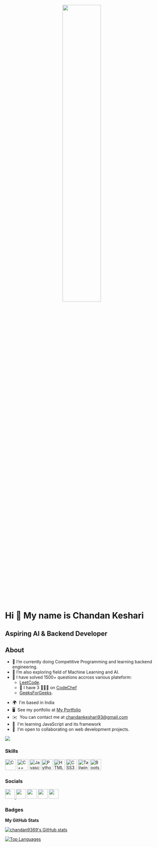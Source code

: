 <p align="center">
    <img width="50%" height="50%" src="https://media.giphy.com/media/qgQUggAC3Pfv687qPC/giphy.gif" height="175px"/>
  </p>
  
  
  Hi 👋 My name is Chandan Keshari
  ================================
  
  Aspiring AI & Backend Developer
  ---------------------------------
  
## About

-  🌱 I’m currently doing Competitive Programming and learning backend engineering.
-  👯 I’m also exploring field of Machine Learning and AI.
-  🥅 I have solved 1500+ questions accross various plateform:
   -  [LeetCode](https://leetcode.com/chandan93/).
   -  🥅 I have 3 🌟🌟🌟 on [CodeChef](https://www.codechef.com/users/chandan9369)
   -  [GeeksForGeeks](https://auth.geeksforgeeks.org/user/chandankeshari93/practice/).

*  🌍  I'm based in India
*  🖥️  See my portfolio at [My Portfolio](https://chandan-portfolio-v1.netlify.app/)
*  ✉️  You can contact me at [chandankeshari93@gmail.com](mailto:chandankeshari93@gmail.com)
*  🧠  I'm learning JavaScript and its framework
*  🤝  I'm open to collaborating on web development projects.

<a href="https://www.twitter.com/shaungChii" target="_blank" rel="noreferrer"><img
                    src="https://img.shields.io/twitter/follow/shaungChii?logo=twitter&style=for-the-badge&color=0891b2&labelColor=000000"
                  /></a>

### Skills

  <p align="left">
    <a
      href="https://docs.microsoft.com/en-us/cpp/?view=msvc-170"
      target="_blank"
      rel="noreferrer"
      ><img
        src="https://raw.githubusercontent.com/danielcranney/readme-generator/main/public/icons/skills/c-colored.svg"
        width="36"
        height="36"
        alt="C"
    /></a>
    <a
      href="https://docs.microsoft.com/en-us/cpp/?view=msvc-170"
      target="_blank"
      rel="noreferrer"
      ><img
        src="https://raw.githubusercontent.com/danielcranney/readme-generator/main/public/icons/skills/cplusplus-colored.svg"
        width="36"
        height="36"
        alt="C++"
    /></a>
    <a
      href="https://developer.mozilla.org/en-US/docs/Web/JavaScript"
      target="_blank"
      rel="noreferrer"
      ><img
        src="https://raw.githubusercontent.com/danielcranney/readme-generator/main/public/icons/skills/javascript-colored.svg"
        width="36"
        height="36"
        alt="Javascript"
    /></a>
    <a href="https://www.python.org/" target="_blank" rel="noreferrer"
      ><img
        src="https://raw.githubusercontent.com/danielcranney/readme-generator/main/public/icons/skills/python-colored.svg"
        width="36"
        height="36"
        alt="Python"
    /></a>
    <a
      href="https://developer.mozilla.org/en-US/docs/Glossary/HTML5"
      target="_blank"
      rel="noreferrer"
      ><img
        src="https://raw.githubusercontent.com/danielcranney/readme-generator/main/public/icons/skills/html5-colored.svg"
        width="36"
        height="36"
        alt="HTML5"
    /></a>
    <a href="https://www.w3.org/TR/CSS/#css" target="_blank" rel="noreferrer"
      ><img
        src="https://raw.githubusercontent.com/danielcranney/readme-generator/main/public/icons/skills/css3-colored.svg"
        width="36"
        height="36"
        alt="CSS3"
    /></a>
    <a href="https://tailwindcss.com/" target="_blank" rel="noreferrer"
      ><img
        src="https://raw.githubusercontent.com/danielcranney/readme-generator/main/public/icons/skills/tailwindcss-colored.svg"
        width="36"
        height="36"
        alt="TailwindCSS"
    /></a>
    <a href="https://getbootstrap.com/" target="_blank" rel="noreferrer"
      ><img
        src="https://raw.githubusercontent.com/danielcranney/readme-generator/main/public/icons/skills/bootstrap-colored.svg"
        width="36"
        height="36"
        alt="Bootstrap"
    /></a>
  </p>
  
  ### Socials
  
  <p align="left">
    <a
      href="https://www.facebook.com/profile.php?id=100080697331821"
      target="_blank"
      rel="noreferrer"
      ><img
        src="https://raw.githubusercontent.com/danielcranney/readme-generator/main/public/icons/socials/facebook.svg"
        width="32"
        height="32"
      />
    </a>
    <!-- <a href="https://www.github.com/chandan9369" target="_blank" rel="noreferrer"
      ><img
        src="https://raw.githubusercontent.com/danielcranney/readme-generator/main/public/icons/socials/github-dark.svg"
        width="32"
        height="32"
    /></a> -->
    <a href="https://@chandan93" target="_blank" rel="noreferrer"
      ><img
        src="https://raw.githubusercontent.com/danielcranney/readme-generator/main/public/icons/socials/hashnode.svg"
        width="32"
        height="32"
    /></a>
    <a
      href="http://www.instagram.com/bunny_he_or_him/"
      target="_blank"
      rel="noreferrer"
      ><img
        src="https://raw.githubusercontent.com/danielcranney/readme-generator/main/public/icons/socials/instagram.svg"
        width="32"
        height="32"
    /></a>
    <a
      href="https://www.linkedin.com/in/chandan-keshari93/"
      target="_blank"
      rel="noreferrer"
      ><img
        src="https://raw.githubusercontent.com/danielcranney/readme-generator/main/public/icons/socials/linkedin.svg"
        width="32"
        height="32"
    /></a>
    <a href="https://www.twitter.com/shaungChii" target="_blank" rel="noreferrer"
      ><img
        src="https://raw.githubusercontent.com/danielcranney/readme-generator/main/public/icons/socials/twitter.svg"
        width="32"
        height="32"
    /></a>
  </p>
  
  ### Badges
  
  <b>My GitHub Stats</b>
  
  <a
                        href="http://www.github.com/chandan9369"><img src="https://github-readme-stats.vercel.app/api?username=chandan9369&show_icons=true&hide=&count_private=true&title_color=0891b2&text_color=ffffff&icon_color=0891b2&bg_color=000000&hide_border=true&show_icons=true" alt="chandan9369's GitHub stats" />
</a>

<!-- <a href="http://www.github.com/chandan9369"><img
                    src="https://github-readme-streak-stats.herokuapp.com/?user=chandan9369&stroke=ffffff&background=000000&ring=0891b2&fire=0891b2&currStreakNum=ffffff&currStreakLabel=0891b2&sideNums=ffffff&sideLabels=ffffff&dates=ffffff&hide_border=true" />
</a> -->

<!-- <a
                        href="http://www.github.com/chandan9369"><img src="https://activity-graph.herokuapp.com/graph?username=chandan9369&bg_color=000000&color=ffffff&line=0891b2&point=ffffff&area_color=000000&area=true&hide_border=true&custom_title=GitHub%20Commits%20Graph" alt="GitHub Commits Graph" /></a> -->

<a href="https://github.com/chandan9369" align="left"><img src="https://github-readme-stats.vercel.app/api/top-langs/?username=chandan9369&langs_count=10&title_color=0891b2&text_color=ffffff&icon_color=0891b2&bg_color=000000&hide_border=true&locale=en&custom_title=Top%20%Languages" alt="Top Languages" /></a>

  <!-- <b>Top Repositories</b><div width="100%" align="center"><a href="https://github.com/chandan9369/Rock-Paper-Sccissors" align="left"><img align="left" width="45%" src="https://github-readme-stats.vercel.app/api/pin/?username=chandan9369&repo=Rock-Paper-Sccissors&title_color=0891b2&text_color=ffffff&icon_color=0891b2&bg_color=000000&hide_border=true&locale=en" /></a><a href="https://github.com/chandan9369/Latest-News-App" align="right"><img align="right" width="45%" src="https://github-readme-stats.vercel.app/api/pin/?username=chandan9369&repo=Latest-News-App&title_color=0891b2&text_color=ffffff&icon_color=0891b2&bg_color=000000&hide_border=true&locale=en" /></a></div><br /><br /><br /><br /><br /><br /><br />
   -->
